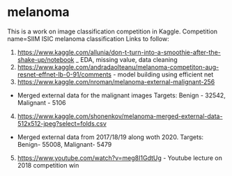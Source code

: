 # melanoma
This is a work on image classification competition in Kaggle. Competition name=SIIM ISIC melanoma classification 
Links to follow:

1. https://www.kaggle.com/allunia/don-t-turn-into-a-smoothie-after-the-shake-up/notebook _ EDA, missing value, data cleaning
2. https://www.kaggle.com/andradaolteanu/melanoma-competiton-aug-resnet-effnet-lb-0-91/comments - model building using efficient net
3. https://www.kaggle.com/nroman/melanoma-external-malignant-256 
- Merged external data for the malignant images Targets: Benign - 32542, Malignant - 5106
4. https://www.kaggle.com/shonenkov/melanoma-merged-external-data-512x512-jpeg?select=folds.csv  
- Merged external data from 2017/18/19 along woth 2020. Targets: Benign- 55008, Malignant- 5479
5. https://www.youtube.com/watch?v=meg8I1GdtUg - Youtube lecture on 2018 competition win 
